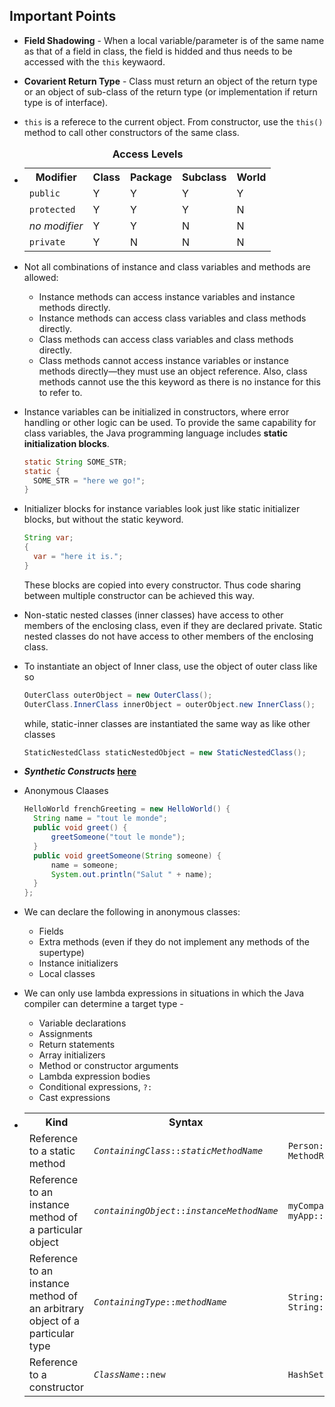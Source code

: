 ## Important Points

* **Field Shadowing** - When a local variable/parameter is of the same name as that of a field in class, the field is hidded and thus needs to be accessed with the `this` keywaord.

* **Covarient Return Type** - Class must return an object of the return type or an object of sub-class of the return type (or implementation if return type is of interface).

* `this` is a referece to the current object. From constructor, use the `this()` method to call other constructors of the same class.

* <table>
  <caption style="font-weight: bold" id="accesscontrol-levels">Access Levels</caption>
    <tr>
    <th id="h1">Modifier</th>
    <th id="h2">Class</th>
    <th id="h3">Package</th>
    <th id="h4">Subclass</th>
    <th id="h5">World</th>
    </tr>
    <tr>
    <td headers="h1"><code>public</code></td>
    <td headers="h2">Y</td>
    <td headers="h3">Y</td>
    <td headers="h4">Y</td>
    <td headers="h5">Y</td>
    </tr>
    <tr>
    <td headers="h1"><code>protected</code></td>
    <td headers="h2">Y</td>
    <td headers="h3">Y</td>
    <td headers="h4">Y</td>
    <td headers="h5">N</td>
    </tr>
    <tr>
    <td headers="h1" style="font-style: italic">no modifier</td>
    <td headers="h2">Y</td>
    <td headers="h3">Y</td>
    <td headers="h4">N</td>
    <td headers="h5">N</td>
    </tr>
    <tr>
    <td headers="h1"><code>private</code></td>
    <td headers="h2">Y</td>
    <td headers="h3">N</td>
    <td headers="h4">N</td>
    <td headers="h5">N</td>
    </tr>
  </table>

* Not all combinations of instance and class variables and methods are allowed:
  * Instance methods can access instance variables and instance methods directly.
  * Instance methods can access class variables and class methods directly.
  * Class methods can access class variables and class methods directly.
  * Class methods cannot access instance variables or instance methods directly—they must use an object reference. Also, class methods cannot use the this keyword as there is no instance for this to refer to.

* Instance variables can be initialized in constructors, where error handling or other logic can be used. To provide the same capability for class variables, the Java programming language includes **static initialization blocks**. 
  ```java
  static String SOME_STR; 
  static {
    SOME_STR = "here we go!";
  }
  ```

* Initializer blocks for instance variables look just like static initializer blocks, but without the static keyword.
  ```java
  String var;
  {
    var = "here it is.";
  }
  ```
  These blocks are copied into every constructor. Thus code sharing between multiple constructor can be achieved this way.

* Non-static nested classes (inner classes) have access to other members of the enclosing class, even if they are declared private. Static nested classes do not have access to other members of the enclosing class.

* To instantiate an object of Inner class, use the object of outer class like so
  ```java
  OuterClass outerObject = new OuterClass();
  OuterClass.InnerClass innerObject = outerObject.new InnerClass();
  ```
  while, static-inner classes are instantiated the same way as like other classes
  ```java
  StaticNestedClass staticNestedObject = new StaticNestedClass();
  ```

* ***Synthetic Constructs* [here](https://www.baeldung.com/java-synthetic)**

* Anonymous Claases 
  ```java
  HelloWorld frenchGreeting = new HelloWorld() {
    String name = "tout le monde";
    public void greet() {
        greetSomeone("tout le monde");
    }
    public void greetSomeone(String someone) {
        name = someone;
        System.out.println("Salut " + name);
    }
  };
  ```

* We can declare the following in anonymous classes:
  * Fields
  * Extra methods (even if they do not implement any methods of the supertype)
  * Instance initializers
  * Local classes

* We can only use lambda expressions in situations in which
the Java compiler can determine a target type - 
  * Variable declarations
  * Assignments
  * Return statements
  * Array initializers
  * Method or constructor arguments
  * Lambda expression bodies
  * Conditional expressions, `?:`
  * Cast expressions

* <table summary="Kinds of method references">
    <tr>
      <th id="h1">Kind</th>
      <th id="h2">Syntax</th>
      <th id="h3">Examples</th>
    </tr>
    
    <tr>
      <td headers="h1">Reference to a static method</td>
      <td headers="h2"><code><em>ContainingClass</em>::<em>staticMethodName</em></code></td>
      <td headers="h3"><code>Person::compareByAge</code><br/><code>MethodReferencesExamples::appendStrings</code></td>
    </tr>
    
    <tr>
      <td headers="h1">Reference to an instance method of a particular object</td>
      <td headers="h2"><code><em>containingObject</em>::<em>instanceMethodName</em></code></td>
      <td headers="h3"><code>myComparisonProvider::compareByName</code><br/><code>myApp::appendStrings2</code></td>
    </tr>
    
    <tr>
      <td headers="h1">Reference to an instance method of an arbitrary object of a particular type</td>
      <td headers="h2"><code><em>ContainingType</em>::<em>methodName</em></code></td>
      <td headers="h3"><code>String::compareToIgnoreCase</code><br/><code>String::concat</code></td>
    </tr>
    
    <tr>
      <td headers="h1">Reference to a constructor</td>
      <td headers="h2"><code><em>ClassName</em>::new</code></td>
      <td headers="h3"><code>HashSet::new</code></td>
    </tr>
    
  </table>